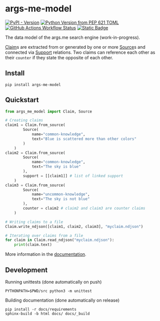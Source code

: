 # args-me-model

[![PyPI - Version](https://img.shields.io/pypi/v/args-me-model)](https://pypi.org/project/args-me-model/)
[![Python Version from PEP 621 TOML](https://img.shields.io/python/required-version-toml?tomlFilePath=https%3A%2F%2Fraw.githubusercontent.com%2Fwebis-de%2Fargs-me-model%2Frefs%2Fheads%2Fmain%2Fpyproject.toml)](https://webis.de/args-me-model)
[![GitHub Actions Workflow Status](https://img.shields.io/github/actions/workflow/status/webis-de/args-me-model/test.yml)](https://github.com/webis-de/args-me-model/actions/workflows/test.yml)
[![Static Badge](https://img.shields.io/badge/licence-MIT-%2395c30d)](https://github.com/webis-de/args-me-model/blob/main/LICENSE)


The data model of the args.me search engine (work-in-progress).


[Claim](https://github.com/webis-de/args-me-model/blob/main/src/args_me_model/claim.py)s are extracted from or generated by one or more [Source](https://github.com/webis-de/args-me-model/blob/main/src/args_me_model/source.py)s and connected via [Support](https://github.com/webis-de/args-me-model/blob/main/src/args_me_model/support.py) relations. Two claims can reference each other as their `counter` if they state the opposite of each other.


## Install
```shell
pip install args-me-model
```


## Quickstart
```python
from args_me_model import Claim, Source

# Creating claims
claim1 = Claim.from_source(
        Source(
            name="common-knowledge",
            text="Blue is scattered more than other colors"
        )
    )
claim2 = Claim.from_source(
        Source(
            name="common-knowledge",
            text="The sky is blue"
        ),
        support = [[claim1]] # list of linked support
    )
claim3 = Claim.from_source(
        Source(
            name="uncommon-knowledge",
            text="The sky is not blue"
        ),
        counter = claim2 # claim2 and claim3 are counter claims
    )

# Writing claims to a file
Claim.write_ndjson([claim1, claim2, claim3], "myclaim.ndjson")

# Iterating over claims from a file
for claim in Claim.read_ndjson("myclaim.ndjson"):
    print(claim.text)
```

More information in the [documentation](https://webis.de/args-me-model).

## Development
Running unittests (done automatically on push)
```shell
PYTHONPATH=$PWD/src python3 -m unittest
```

Building documentation (done automatically on release)
```shell
pip install -r docs/requirements
sphinx-build -b html docs/ docs/_build
```